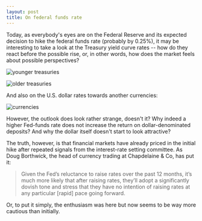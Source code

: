 ```yaml
---
layout: post
title: On federal funds rate
---
```


Today, as everybody's eyes are on the Federal Reserve and its expected decision to hike the federal funds rate (probably by 0.25%), it may be interesting to take a look at the Treasury yield curve rates -- how do they react before the possible rise, or, in other words, how does the market feels about possible perspectives?

![younger treasuries](http://i.imgur.com/NlgsAQ7.png)

![older treasuries](http://i.imgur.com/dw63x9F.png)

And also on the U.S. dollar rates towards another currencies:

![currencies](http://i.imgur.com/czqEuVo.png)

However, the outlook does look rather strange, doesn't it? Why indeed a higher Fed-funds rate does not increase the return on dollar-denominated deposits? And why the dollar itself doesn't start to look attractive?

The truth, however, is that financial markets have already priced in the initial hike after repeated signals from the interest-rate setting committee. As Doug Borthwick, the head of currency trading at Chapdelaine & Co, has put it: 

> Given the Fed’s reluctance to raise rates over the past 12 months, it’s much more likely that after raising rates, they’ll adopt a significantly dovish tone and stress that they have no intention of raising rates at any particular [rapid] pace going forward.

Or, to put it simply, the enthusiasm was here but now seems to be way more cautious than initially.



&nbsp;

